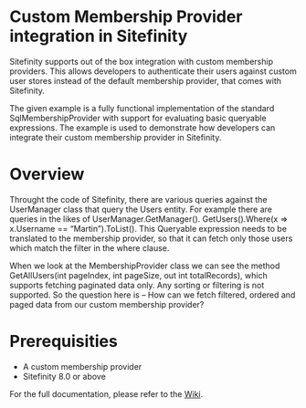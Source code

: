 Custom Membership Provider integration in Sitefinity
==========================
Sitefinity supports out of the box integration with custom membership providers. This allows developers to authenticate their users against custom user stores instead of the default membership provider, that comes with Sitefinity.

The given example is a fully functional implementation of the standard SqlMembershipProvider with support for evaluating basic queryable expressions. The example is used to demonstrate how developers can integrate their custom membership provider in Sitefinity.

# Overview
Throught the code of Sitefinity, there are various queries against the UserManager class that query the Users entity. For example there are queries in the likes of UserManager.GetManager(). GetUsers().Where(x => x.Username == “Martin”).ToList(). This Queryable expression needs to be translated to the membership provider, so that it can fetch only those users which match the filter in the where clause. 

When we look at the MembershipProvider class we can see the method GetAllUsers(int pageIndex, int pageSize, out int totalRecords), which supports fetching paginated data only. Any sorting or filtering is not supported. So the question here is – How can we fetch filtered, ordered and paged data from our custom membership provider?

# Prerequisities
* A custom membership provider
* Sitefinity 8.0 or above

For the full documentation, please refer to the [Wiki](https://github.com/Sitefinity/custom-membership-provider/wiki).
